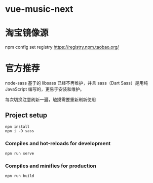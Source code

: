 # vue-music-next

# 淘宝镜像源

npm config set registry https://registry.npm.taobao.org/

# 官方推荐

node-sass 基于的 libsass 已经不再维护，并且 sass（Dart Sass）是用纯 JavaScript 编写的，更易于安装和维护。

每次切换注意刷新一遍，触摸需要重新刷新使用

## Project setup

```
npm install
npm i -D sass
```

### Compiles and hot-reloads for development

```
npm run serve
```

### Compiles and minifies for production

```
npm run build
```
